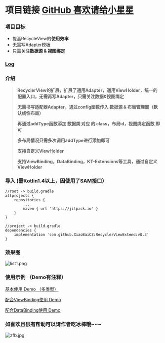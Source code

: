# 项目链接 [GitHub 喜欢请给小星星](https://github.com/XiaoBaiCZ/RecyclerViewExtend/)
### 项目目标
- 提高RecycleView的**使用效率**
- 无需写Adapter模板
- 只需关注**数据源 & 视图绑定**

### [Log](https://github.com/XiaoBaiCZ/RecyclerViewExtend/tree/master/log)

### 介绍
> **RecyclerView的扩展，扩展了通用Adapter，通用ViewHolder，统一的配置入口，无需再写Adapter，只需关注数据&视图绑定**
> 
> **无需书写适配器Adapter，通过config函数传入 数据源 & 布局管理器（默认线性布局）**
> 
> **再通过addType函数添加 数据类 对应 的 class，布局id，视图绑定函数 即可**
> 
> **多布局情况只需多次调用addType进行添加即可**
> 
> **支持自定义ViewHolder**
> 
> **支持ViewBinding，DataBinding，KT-Extensions等工具，通过自定义ViewHolder**

### 导入 (需Kotlin1.4以上，因使用了SAM接口）
~~~
//root -> build.gradle
allprojects {
    repositories {
        ...
        maven { url 'https://jitpack.io' }
    }
}
~~~
~~~
//project -> build.gradle
dependencies {
    implementation 'com.github.XiaoBaiCZ:RecyclerViewExtend:v0.3'
}
~~~

### 效果图
![list1.png](https://upload-images.jianshu.io/upload_images/4191132-ad053b8c9f96acff.png?imageMogr2/auto-orient/strip%7CimageView2/2/w/1240)

### 使用示例 （Demo有注释）
[基本使用 Demo （多类型）](https://github.com/XiaoBaiCZ/RecyclerViewExtend/blob/master/demo/src/main/java/cc/xiaobaicz/demo/MainActivity.kt)

[配合ViewBinding使用 Demo](https://github.com/XiaoBaiCZ/RecyclerViewExtend/tree/master/demo-viewbinding/src/main/java/cc/xiaobaicz/demo_viewbinding)

[配合DataBinding使用 Demo](https://github.com/XiaoBaiCZ/RecyclerViewExtend/tree/master/demo-databinding/src/main/java/cc/xiaobaicz/demo_databinding)

### 如喜欢且很有帮助可以请作者吃冰棒哦~~~
![zfb.jpg](https://upload-images.jianshu.io/upload_images/4191132-ba6603f3825d069f.jpg?imageMogr2/auto-orient/strip%7CimageView2/2/w/1240)

